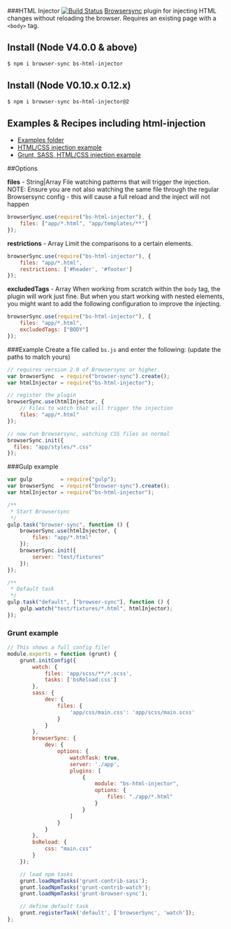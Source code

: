 ###HTML Injector [![Build Status](https://travis-ci.org/shakyShane/html-injector.svg?branch=master)](https://travis-ci.org/shakyShane/html-injector)
[Browsersync](http://www.browsersync.io/) plugin for injecting HTML changes without reloading the browser. Requires an existing page with a `<body>` tag.

## Install (Node V4.0.0 & above)

```bash
$ npm i browser-sync bs-html-injector
```

## Install (Node V0.10.x 0.12.x)

```bash
$ npm i browser-sync bs-html-injector@2
```

## Examples & Recipes including html-injection
* [Examples folder](https://github.com/shakyShane/html-injector/tree/master/examples)
* [HTML/CSS injection example](https://github.com/BrowserSync/recipes/tree/master/recipes/html.injection)
* [Grunt, SASS, HTML/CSS injection example](https://github.com/BrowserSync/recipes/tree/master/recipes/grunt.html.injection)

##Options

**files** - String|Array
File watching patterns that will trigger the injection. NOTE: Ensure you are 
not also watching the same file through the regular Browsersync
config - this will cause a full reload and the inject will not happen

```js
browserSync.use(require("bs-html-injector"), {
    files: ["app/*.html", "app/templates/**"]
});
```

**restrictions** - Array
Limit the comparisons to a certain elements.

```js
browserSync.use(require("bs-html-injector"), {
    files: "app/*.html",
    restrictions: ['#header', '#footer']
});
```

**excludedTags** - Array
When working from scratch within the `body` tag, the plugin will work just fine. But when you start
working with nested elements, you might want to add the following configuration to improve the 
injecting.

```js
browserSync.use(require("bs-html-injector"), {
    files: "app/*.html",
    excludedTags: ["BODY"]
});
```


###Example
Create a file called `bs.js` and enter the following: (update the paths to match yours)

```js
// requires version 2.0 of Browsersync or higher.
var browserSync  = require("browser-sync").create();
var htmlInjector = require("bs-html-injector");

// register the plugin
browserSync.use(htmlInjector, {
    // Files to watch that will trigger the injection
    files: "app/*.html" 
});

// now run Browsersync, watching CSS files as normal
browserSync.init({
  files: "app/styles/*.css"
});
```

###Gulp example

```js
var gulp         = require("gulp");
var browserSync  = require("browser-sync").create();
var htmlInjector = require("bs-html-injector");

/**
 * Start Browsersync
 */
gulp.task("browser-sync", function () {
    browserSync.use(htmlInjector, {
        files: "app/*.html"
    });
    browserSync.init({
        server: "test/fixtures"
    });
});

/**
 * Default task
 */
gulp.task("default", ["browser-sync"], function () {
    gulp.watch("test/fixtures/*.html", htmlInjector);
});
```

### Grunt example
```js
// This shows a full config file!
module.exports = function (grunt) {
    grunt.initConfig({
        watch: {
            files: 'app/scss/**/*.scss',
            tasks: ['bsReload:css']
        },
        sass: {
            dev: {
                files: {
                    'app/css/main.css': 'app/scss/main.scss'
                }
            }
        },
        browserSync: {
            dev: {
                options: {
                    watchTask: true,
                    server: './app',
                    plugins: [
                        {
                            module: "bs-html-injector",
                            options: {
                                files: "./app/*.html"
                            }
                        }
                    ]
                }
            }
        },
        bsReload: {
            css: "main.css"
        }
    });

    // load npm tasks
    grunt.loadNpmTasks('grunt-contrib-sass');
    grunt.loadNpmTasks('grunt-contrib-watch');
    grunt.loadNpmTasks('grunt-browser-sync');

    // define default task
    grunt.registerTask('default', ['browserSync', 'watch']);
};
```
